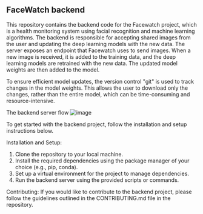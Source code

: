 ## FaceWatch backend
This repository contains the backend code for the Facewatch project, which is a health monitoring system using facial recognition and machine learning algorithms. The backend is responsible for accepting shared images from the user and updating the deep learning models with the new data. The server exposes an endpoint that Facewatch uses to send images. When a new image is received, it is added to the training data, and the deep learning models are retrained with the new data. The updated model weights are then added to the model.

To ensure efficient model updates, the version control "git" is used to track changes in the model weights. This allows the user to download only the changes, rather than the entire model, which can be time-consuming and resource-intensive.

The backend server flow
![image](https://github.com/abdelrahmanfekri/facewatchbackend/assets/84510558/5be74791-5137-4a5d-b5f5-27e369ff82cb)


To get started with the backend project, follow the installation and setup instructions below.

Installation and Setup:
1. Clone the repository to your local machine.
2. Install the required dependencies using the package manager of your choice (e.g., pip, conda).
3. Set up a virtual environment for the project to manage dependencies.
4. Run the backend server using the provided scripts or commands.

Contributing:
If you would like to contribute to the backend project, please follow the guidelines outlined in the CONTRIBUTING.md file in the repository.
